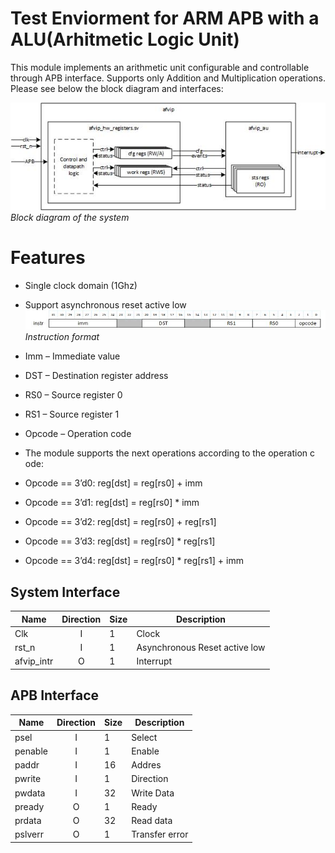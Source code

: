 # Test Enviorment for ARM APB with a ALU(Arhitmetic Logic Unit)
This module implements an arithmetic unit configurable and controllable through APB interface. Supports only Addition and Multiplication operations.
Please see below the block diagram and interfaces:

![Block diagram](./img/system_design.jpg "Block diagram of the system")
*Block diagram of the system*
# Features
- Single clock domain (1Ghz)
- Support asynchronous reset active low
![instruct_list](./img/instruct_format.jpg "instruct_format")
*Instruction format*

- Imm – Immediate value
- DST – Destination register address
- RS0 – Source register 0
- RS1 – Source register 1
- Opcode – Operation code
- The module supports the next operations according to the operation c ode:
- Opcode == 3’d0: reg[dst] = reg[rs0] + imm
- Opcode == 3’d1: reg[dst] = reg[rs0] * imm
- Opcode == 3’d2: reg[dst] = reg[rs0] + reg[rs1]
- Opcode == 3’d3: reg[dst] = reg[rs0] * reg[rs1]
- Opcode == 3’d4: reg[dst] = reg[rs0] * reg[rs1] + imm
 
## System Interface   
| Name     | Direction | Size     | Description |
| -------- | :--------: | -------- | ----------- |
| Clk      | I         | 1        | Clock     |
| rst_n    | I         | 1        | Asynchronous Reset active low      |
| afvip_intr  | O      | 1        | Interrupt   |

## APB Interface 
| Name     | Direction | Size     | Description |
| -------- | :--------: | -------- | -----------|
| psel      | I         | 1        | Select     |
| penable   | I         | 1        | Enable     |
| paddr     | I         | 16        | Addres     |
| pwrite    | I         | 1        | Direction     |
| pwdata    | I         | 32        | Write Data     |
| pready    | O         | 1        | Ready     |
| prdata    | O         | 32       | Read data     |
| pslverr   | O         | 1        | Transfer error     |
